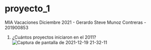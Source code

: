 # proyecto_1
MIA Vacaciones Diciembre 2021 - Gerardo Steve Munoz Contreras - 201900853
1. ¿Cuántos proyectos iniciaron en el 2011?
![Captura de pantalla de 2021-12-19 21-32-11](https://user-images.githubusercontent.com/70788372/146707905-b3959081-a553-4fd8-b8c8-69ef5988e2f9.png)
